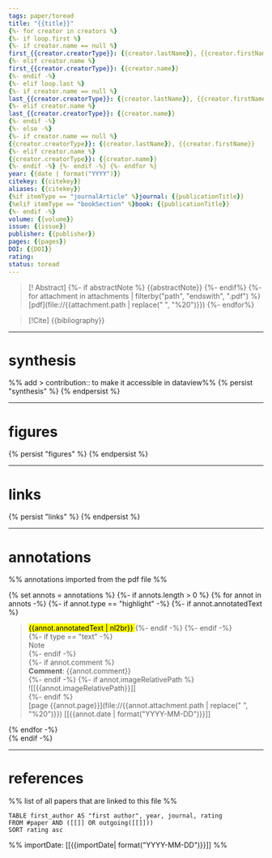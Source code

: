 ```yaml
---
tags: paper/toread
title: "{{title}}"
{%- for creator in creators %} 
{%- if loop.first %}
{%- if creator.name == null %} 
first_{{creator.creatorType}}: {{creator.lastName}}, {{creator.firstName}} 
{%- elif creator.name %}
first_{{creator.creatorType}}: {{creator.name}}
{%- endif -%}
{%- elif loop.last %}
{%- if creator.name == null %} 
last_{{creator.creatorType}}: {{creator.lastName}}, {{creator.firstName}} 
{%- elif creator.name %}
last_{{creator.creatorType}}: {{creator.name}}
{%- endif -%}
{%- else -%}
{%- if creator.name == null %} 
{{creator.creatorType}}: {{creator.lastName}}, {{creator.firstName}}
{%- elif creator.name %}
{{creator.creatorType}}: {{creator.name}}
{%- endif -%} {%- endif -%} {%- endfor %}
year: {{date | format("YYYY")}}     
citekey: {{citekey}}
aliases: {{citekey}}
{%if itemType == "journalArticle" %}journal: {{publicationTitle}}  
{%elif itemType == "bookSection" %}book: {{publicationTitle}} 
{%- endif -%}  
volume: {{volume}} 
issue: {{issue}}    
publisher: {{publisher}}      
pages: {{pages}}   
DOI: {{DOI}}
rating: 
status: toread
---
```

> [! Abstract]
> {%- if abstractNote %} {{abstractNote}}  {%- endif%} {%- for attachment in attachments | filterby("path", "endswith", ".pdf") %} [pdf](file://{{attachment.path | replace(" ", "%20")}})  {%- endfor%}

> [!Cite] {{bibliography}}  

---
# synthesis
%% add > contribution:: to make it accessible in dataview%%
{% persist "synthesis" %}
{% endpersist %}

---
# figures
{% persist "figures" %}
{% endpersist %}

---
# links 
{% persist "links" %}
{% endpersist %}

---
# annotations
%% annotations imported from the pdf file %%

{% set annots = annotations %}
{%- if annots.length > 0 %}
{% for annot in annots -%} 
{%- if annot.type == "highlight" -%} 
{%- if annot.annotatedText %}  
> <mark style="background-color: {{annot.color}}">{{annot.annotatedText | nl2br}} </mark>
{%- endif -%}
{%- endif -%}  
{%- if type == "text" -%}  
Note  
{%- endif -%}  
{%- if annot.comment %}  
> **Comment**: {{annot.comment}}  
{%- endif -%}
{%- if annot.imageRelativePath %}  
![[{{annot.imageRelativePath}}]]  
{%- endif %}  
> [page {{annot.page}}](file://{{annot.attachment.path | replace(" ", "%20")}}) [[{{annot.date | format("YYYY-MM-DD")}}]]  

{% endfor -%}  
{% endif -%}

---
# references
%% list of all papers that are linked to this file %%
```dataview
TABLE first_author AS "first author", year, journal, rating 
FROM #paper AND ([[]] OR outgoing([[]]))
SORT rating asc
```
%% importDate: [[{{importDate| format("YYYY-MM-DD")}}]]  %%